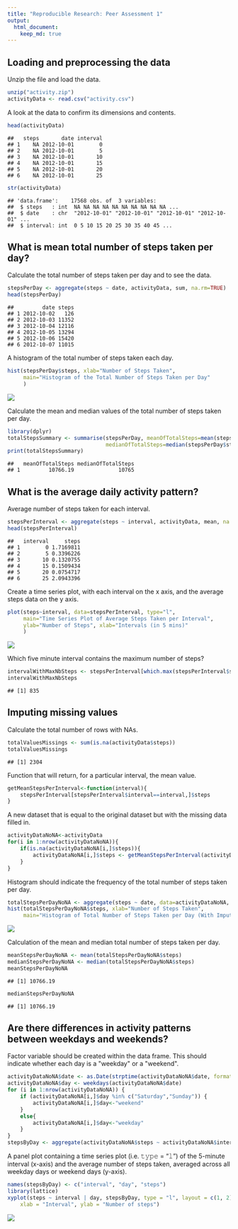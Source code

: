 ```yaml
---
title: "Reproducible Research: Peer Assessment 1"
output: 
  html_document:
    keep_md: true
---
```



## Loading and preprocessing the data
Unzip the file and load the data.


```r
unzip("activity.zip")
activityData <- read.csv("activity.csv")
```

A look at the data to confirm its dimensions and contents.


```r
head(activityData)
```

```
##   steps       date interval
## 1    NA 2012-10-01        0
## 2    NA 2012-10-01        5
## 3    NA 2012-10-01       10
## 4    NA 2012-10-01       15
## 5    NA 2012-10-01       20
## 6    NA 2012-10-01       25
```

```r
str(activityData)
```

```
## 'data.frame':	17568 obs. of  3 variables:
##  $ steps   : int  NA NA NA NA NA NA NA NA NA NA ...
##  $ date    : chr  "2012-10-01" "2012-10-01" "2012-10-01" "2012-10-01" ...
##  $ interval: int  0 5 10 15 20 25 30 35 40 45 ...
```

## What is mean total number of steps taken per day?

Calculate the total number of steps taken per day and to see the data.


```r
stepsPerDay <- aggregate(steps ~ date, activityData, sum, na.rm=TRUE)
head(stepsPerDay)
```

```
##         date steps
## 1 2012-10-02   126
## 2 2012-10-03 11352
## 3 2012-10-04 12116
## 4 2012-10-05 13294
## 5 2012-10-06 15420
## 6 2012-10-07 11015
```

A histogram of the total number of steps taken each day.


```r
hist(stepsPerDay$steps, xlab="Number of Steps Taken", 
     main="Histogram of the Total Number of Steps Taken per Day"
     )
```

![](PA1_template_files/figure-html/unnamed-chunk-4-1.png)<!-- -->

Calculate the mean and median values of the total number of steps taken per day.


```r
library(dplyr)
totalStepsSummary <- summarise(stepsPerDay, meanOfTotalSteps=mean(stepsPerDay$steps),
                               medianOfTotalSteps=median(stepsPerDay$steps))
print(totalStepsSummary)
```

```
##   meanOfTotalSteps medianOfTotalSteps
## 1         10766.19              10765
```
## What is the average daily activity pattern?

Average number of steps taken for each interval.


```r
stepsPerInterval <- aggregate(steps ~ interval, activityData, mean, na.rm=TRUE)
head(stepsPerInterval)
```

```
##   interval     steps
## 1        0 1.7169811
## 2        5 0.3396226
## 3       10 0.1320755
## 4       15 0.1509434
## 5       20 0.0754717
## 6       25 2.0943396
```

Create a time series plot, with each interval on the x axis, and the average steps data on the y axis.


```r
plot(steps~interval, data=stepsPerInterval, type="l",
     main="Time Series Plot of Average Steps Taken per Interval",
     ylab="Number of Steps", xlab="Intervals (in 5 mins)"
     )
```

![](PA1_template_files/figure-html/unnamed-chunk-7-1.png)<!-- -->

Which five minute interval contains the maximum number of steps?


```r
intervalWithMaxNbSteps <- stepsPerInterval[which.max(stepsPerInterval$steps),]$interval
intervalWithMaxNbSteps
```

```
## [1] 835
```

## Imputing missing values

Calculate the total number of rows with NAs.


```r
totalValuesMissings <- sum(is.na(activityData$steps))
totalValuesMissings
```

```
## [1] 2304
```

Function that will return, for a particular interval, the mean value.


```r
getMeanStepsPerInterval<-function(interval){
    stepsPerInterval[stepsPerInterval$interval==interval,]$steps
}
```

A new dataset that is equal to the original dataset but with the missing data filled in.


```r
activityDataNoNA<-activityData
for(i in 1:nrow(activityDataNoNA)){
    if(is.na(activityDataNoNA[i,]$steps)){
        activityDataNoNA[i,]$steps <- getMeanStepsPerInterval(activityDataNoNA[i,]$interval)
    }
}
```

Histogram should indicate the frequency of the total number of steps taken per day.


```r
totalStepsPerDayNoNA <- aggregate(steps ~ date, data=activityDataNoNA, sum)
hist(totalStepsPerDayNoNA$steps, xlab="Number of Steps Taken", 
     main="Histogram of Total Number of Steps Taken per Day (With Imputed Values)")
```

![](PA1_template_files/figure-html/unnamed-chunk-12-1.png)<!-- -->

Calculation of the mean and median total number of steps taken per day.


```r
meanStepsPerDayNoNA <- mean(totalStepsPerDayNoNA$steps)
medianStepsPerDayNoNA <- median(totalStepsPerDayNoNA$steps)
meanStepsPerDayNoNA
```

```
## [1] 10766.19
```

```r
medianStepsPerDayNoNA
```

```
## [1] 10766.19
```

## Are there differences in activity patterns between weekdays and weekends?

Factor variable should be created within the data frame. This should indicate whether each day is a "weekday" or a "weekend".


```r
activityDataNoNA$date <- as.Date(strptime(activityDataNoNA$date, format="%Y-%m-%d"))
activityDataNoNA$day <- weekdays(activityDataNoNA$date)
for (i in 1:nrow(activityDataNoNA)) {
    if (activityDataNoNA[i,]$day %in% c("Saturday","Sunday")) {
        activityDataNoNA[i,]$day<-"weekend"
    }
    else{
        activityDataNoNA[i,]$day<-"weekday"
    }
}
stepsByDay <- aggregate(activityDataNoNA$steps ~ activityDataNoNA$interval + activityDataNoNA$day, activityDataNoNA, mean)
```

A panel plot containing a time series plot (i.e. 𝚝𝚢𝚙𝚎 = “𝚕”) of the 5-minute interval (x-axis) and the average number of steps taken, averaged across all weekday days or weekend days (y-axis).


```r
names(stepsByDay) <- c("interval", "day", "steps")
library(lattice)
xyplot(steps ~ interval | day, stepsByDay, type = "l", layout = c(1, 2), 
    xlab = "Interval", ylab = "Number of steps")
```

![](PA1_template_files/figure-html/unnamed-chunk-15-1.png)<!-- -->
